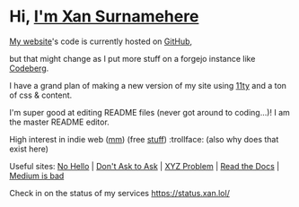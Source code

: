 <a name="top"></a>
# Hi, <a href="https://xan.lol" target="_blank">I'm Xan Surnamehere</a>

[My website](https://xan.lol)'s code is currently hosted on [GitHub](https://github.com/devxan/site), 

but that might change as I put more stuff on a forgejo instance like [Codeberg](https://codeberg.org/devxan/).

I have a grand plan of making a new version of my site using [11ty](https://www.11ty.dev/) and a ton of css & content.

I'm super good at editing README files (never got around to coding...)! I am the master README editor.

High interest in indie web ([mm](https://github.com/fazlabz-dev/openlink)) (free [stuff](https://github.com/wdhdev/free-for-life))  :trollface: (also why does that exist here)

Useful sites: [No Hello](https://nohello.net) | [Don't Ask to Ask](https://dontasktoask.com) | [XYZ Problem](https://xyproblem.info/) | [Read the Docs](https://readthedocs.vercel.app) | [Medium is bad](https://nomedium.dev/) 

Check in on the status of my services https://status.xan.lol/
